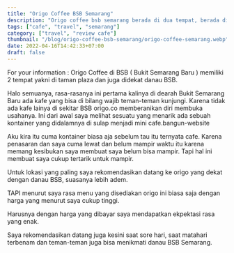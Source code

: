 ```yaml
---
title: "Origo Coffee BSB Semarang"
description: "Origo coffee bsb semarang berada di dua tempat, berada di taman plaza depan SPBU BSB dan satu lagi berada didekat danau BSB semarang. Saya rekomendasikan datang ke origo yang dekat danau BSB dan datang saat sore hari"
tags: ["cafe", "travel", "semarang"]
category: ["travel", "review cafe"]
thumbnail: "/blog/origo-coffee-bsb-semarang/origo-coffee-semarang.webp"
date: 2022-04-16T14:42:33+07:00
draft: false
---
```


For your information : Origo Coffee di BSB ( Bukit Semarang Baru ) memiliki 2 tempat yakni di taman plaza dan juga didekat danau BSB.

Halo semuanya, rasa-rasanya ini pertama kalinya di dearah Bukit Semarang Baru ada kafe yang bisa di bilang wajib teman-teman kunjungi. Karena tidak ada kafe lainya di sekitar BSB origo.co memberanikan diri membuka usahanya. Ini dari awal saya melihat sesuatu yang menarik ada sebuah kontainer yang didalamnya di sulap menjadi mini cafe.bangun-website

Aku kira itu cuma kontainer biasa aja sebelum tau itu ternyata cafe. Karena penasaran dan saya cuma lewat dan belum mampir waktu itu karena memang kesibukan saya membuat saya belum bisa mampir. Tapi hal ini membuat saya cukup tertarik untuk mampir.

Untuk lokasi yang paling saya rekomendasikan datang ke origo yang dekat dengan danau BSB, suasanya lebih adem.

TAPI menurut saya rasa menu yang disediakan origo ini biasa saja dengan harga yang menurut saya cukup tinggi.

Harusnya dengan harga yang dibayar saya mendapatkan ekpektasi rasa yang enak.

Saya rekomendasikan datang juga kesini saat sore hari, saat matahari terbenam dan teman-teman juga bisa menikmati danau BSB Semarang.

